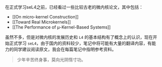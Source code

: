 在正式学习seL4之前，已经看过一些比较古老的微内核论文，其中包括：
- [[On micro-kernel Construction]]
- [[Toward Real Microkernels]]
- [[The Performance of μ-Kernel-Based Systems]]

虽然不多，但是对微内核的发展历史和 `L4` 的基本结构有了概念上的认识，现在开始正式学习 `seL4`，由于国内的资料较少，笔记中将可能有大量的翻译内容，有能力的同学建议阅读原文，我会在每篇笔记中指明参考资料。

> 少年辛苦终身事，莫向光阴惰寸功。
